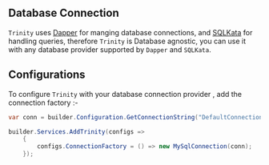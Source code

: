 
## Database Connection

`Trinity` uses [Dapper](https://github.com/DapperLib/Dapper) for manging database connections, and [SQLKata](https://github.com/sqlkata/querybuilder) for handling queries,
therefore `Trinity` is Database agnostic, you can use it with any database provider supported by `Dapper` and `SQLKata`. 


## Configurations

To configure `Trinity` with your database connection provider , add the connection factory :- 

```csharp
var conn = builder.Configuration.GetConnectionString("DefaultConnection");

builder.Services.AddTrinity(configs =>
    {
        configs.ConnectionFactory = () => new MySqlConnection(conn);
    });
```